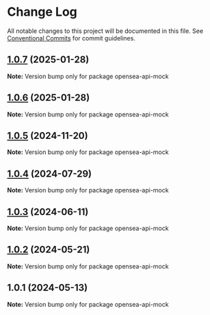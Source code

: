 # Change Log

All notable changes to this project will be documented in this file.
See [Conventional Commits](https://conventionalcommits.org) for commit guidelines.

## [1.0.7](https://github.com/bosonprotocol/core-components/compare/opensea-api-mock@1.0.6...opensea-api-mock@1.0.7) (2025-01-28)

**Note:** Version bump only for package opensea-api-mock





## [1.0.6](https://github.com/bosonprotocol/core-components/compare/opensea-api-mock@1.0.5...opensea-api-mock@1.0.6) (2025-01-28)

**Note:** Version bump only for package opensea-api-mock





## [1.0.5](https://github.com/bosonprotocol/core-components/compare/opensea-api-mock@1.0.4...opensea-api-mock@1.0.5) (2024-11-20)

**Note:** Version bump only for package opensea-api-mock





## [1.0.4](https://github.com/bosonprotocol/core-components/compare/opensea-api-mock@1.0.3...opensea-api-mock@1.0.4) (2024-07-29)

**Note:** Version bump only for package opensea-api-mock





## [1.0.3](https://github.com/bosonprotocol/core-components/compare/opensea-api-mock@1.0.2...opensea-api-mock@1.0.3) (2024-06-11)

**Note:** Version bump only for package opensea-api-mock





## [1.0.2](https://github.com/bosonprotocol/core-components/compare/opensea-api-mock@1.0.1...opensea-api-mock@1.0.2) (2024-05-21)

**Note:** Version bump only for package opensea-api-mock





## 1.0.1 (2024-05-13)

**Note:** Version bump only for package opensea-api-mock
